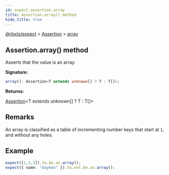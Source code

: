 ```yaml
---
id: expect.assertion.array
title: Assertion.array() method
hide_title: true
---
```


[@rbxts/expect](./expect.md) &gt; [Assertion](./expect.assertion.md) &gt; [array](./expect.assertion.array.md)

## Assertion.array() method

Asserts that the value is an array.

**Signature:**

```typescript
array(): Assertion<T extends unknown[] ? T : T[]>;
```
**Returns:**

[Assertion](./expect.assertion.md)<!-- -->&lt;T extends unknown\[\] ? T : T\[\]&gt;

## Remarks

An array is classified as a table of incrementing number keys that start at `1`<!-- -->, and without any holes.


## Example


```ts
expect([1,2,3]).to.be.an.array();
expect({ name: "daymon" }).to.not.be.an.array();
```
